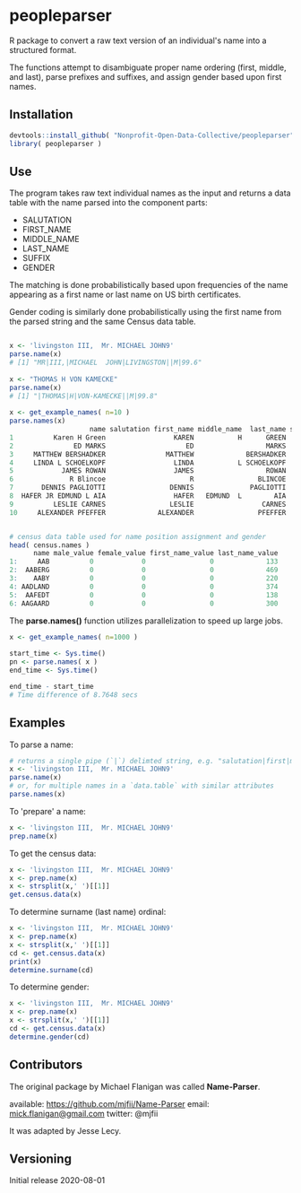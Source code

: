 # peopleparser

R package to convert a raw text version of an individual's name into a structured format.

The functions attempt to disambiguate proper name ordering (first, middle, and last), parse prefixes and suffixes, and assign gender based upon first names.


## Installation

```r
devtools::install_github( "Nonprofit-Open-Data-Collective/peopleparser" )
library( peopleparser )
```

## Use

The program takes raw text individual names as the input and returns a data table with the name parsed into the component parts: 

* SALUTATION 
* FIRST_NAME 
* MIDDLE_NAME 
* LAST_NAME 
* SUFFIX 
* GENDER 

The matching is done probabilistically based upon frequencies of the name appearing as a first name or last name on US birth certificates. 

Gender coding is similarly done probabilistically using the first name from the parsed string and the same Census data table. 

```r

x <- 'livingston III,  Mr. MICHAEL JOHN9'
parse.name(x)
# [1] "MR|III,|MICHAEL  JOHN|LIVINGSTON||M|99.6"
 
x <- "THOMAS H VON KAMECKE"
parse.name(x)
# [1] "|THOMAS|H|VON-KAMECKE||M|99.8"
 
x <- get_example_names( n=10 )
parse.names(x)
                    name salutation first_name middle_name  last_name suffix gender gender_confidence
1          Karen H Green                 KAREN           H      GREEN             F               100
2               ED MARKS                    ED                  MARKS             M               100
3     MATTHEW BERSHADKER               MATTHEW             BERSHADKER             M              99.7
4     LINDA L SCHOELKOPF                 LINDA           L SCHOELKOPF             F               100
5            JAMES ROWAN                 JAMES                  ROWAN             M              99.7
6              R Blincoe                     R                BLINCOE             U              50.0
7       DENNIS PAGLIOTTI                DENNIS              PAGLIOTTI             M              99.5
8  HAFER JR EDMUND L AIA                 HAFER   EDMUND  L        AIA     JR      M               100
9          LESLIE CARNES                LESLIE                 CARNES             F              66.8
10     ALEXANDER PFEFFER             ALEXANDER                PFEFFER             M              98.4


# census data table used for name position assignment and gender 
head( census.names )
      name male_value female_value first_name_value last_name_value
1:     AAB          0            0                0             133
2:  AABERG          0            0                0             469
3:    AABY          0            0                0             220
4: AADLAND          0            0                0             374
5:  AAFEDT          0            0                0             138
6: AAGAARD          0            0                0             300
```

The **parse.names()** function utilizes parallelization to speed up large jobs. 

```r
x <- get_example_names( n=1000 )
 
start_time <- Sys.time()
pn <- parse.names( x )
end_time <- Sys.time()

end_time - start_time
# Time difference of 8.7648 secs
```

## Examples

To parse a name:

```r
# returns a single pipe (`|`) delimted string, e.g. "salutation|first|middle|last|suffix|gender|confidence".
x <- 'livingston III,  Mr. MICHAEL JOHN9'
parse.name(x)
# or, for multiple names in a `data.table` with similar attributes
parse.names(x)
```

To 'prepare' a name:
```r
x <- 'livingston III,  Mr. MICHAEL JOHN9'
prep.name(x)  
```

To get the census data:
```r
x <- 'livingston III,  Mr. MICHAEL JOHN9'
x <- prep.name(x)
x <- strsplit(x,' ')[[1]]
get.census.data(x)
```

To determine surname (last name) ordinal:
```r
x <- 'livingston III,  Mr. MICHAEL JOHN9'
x <- prep.name(x)
x <- strsplit(x,' ')[[1]]
cd <- get.census.data(x)
print(x)
determine.surname(cd)
```

To determine gender:
```r
x <- 'livingston III,  Mr. MICHAEL JOHN9'
x <- prep.name(x)
x <- strsplit(x,' ')[[1]]
cd <- get.census.data(x)
determine.gender(cd)
```

## Contributors

The original package by Michael Flanigan was called **Name-Parser**.

available: https://github.com/mjfii/Name-Parser
email: mick.flanigan@gmail.com
twitter: @mjfii

It was adapted by Jesse Lecy. 

## Versioning

Initial release 2020-08-01
